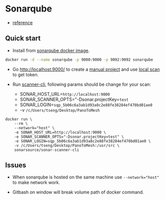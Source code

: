 # Sonarqube

- [reference](https://old-oomusou.goodjack.tw/sonarqube/docker/)


## Quick start

- Install from [sonarqube docker image](https://hub.docker.com/_/sonarqube).

```bash
docker run -d --name sonarqube -p 9000:9000 -p 9092:9092 sonarqube
```

- Go [http://localhost:9000/](http://localhost:9000/) to create a [manual project](http://localhost:9000/projects/create?mode=manual) and use [local scan](http://localhost:9000/dashboard?id=test&selectedTutorial=local) to get token.

- Run [scanner-cli](https://docs.sonarsource.com/sonarqube/latest/analyzing-source-code/scanners/sonarscanner/), following params should be change for your scan:
    
    - SONAR_HOST_URL=`http://localhost:9000`
    - SONAR_SCANNER_OPTS="-Dsonar.projectKey=`test`
    - SONAR_LOGIN=`sqp_5b06c6a3ab1d93a8c2e88fe38284ef470bd01ae0`
    - -v `/c/Users/tseng/Desktop/PanoToMesh`

```
docker run \
    --rm \
    --network="host" \
    -e SONAR_HOST_URL=http://localhost:9000 \
    -e SONAR_SCANNER_OPTS="-Dsonar.projectKey=test" \
    -e SONAR_LOGIN=sqp_5b06c6a3ab1d93a8c2e88fe38284ef470bd01ae0 \
    -v /c/Users/tseng/Desktop/PanoToMesh:/usr/src \
    sonarsource/sonar-scanner-cli
```

## Issues

- When sonarqube is hosted on the same machine use `--network="host"` to make network work.

- Gitbash on window will break volume path of docker command.